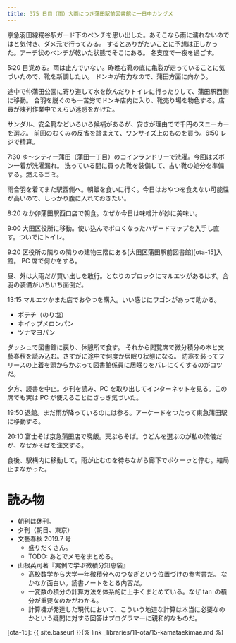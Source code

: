```yaml
---
title: 375 日目（雨）大雨につき蒲田駅前図書館に一日中カンヅメ
---
```


京急羽田線糀谷駅ガード下のベンチを思い出した。あそこなら雨に濡れないのではと気付き、ダメ元で行ってみる。
するとありがたいことに予想は正しかった。アーチ状のベンチが乾いた状態でそこにある。
冬支度で一夜を過ごす。

5:20 目覚める。雨は止んでいない。昨晩右靴の底に亀裂が走っていることに気づいたので、靴を新調したい。
ドンキが有力なので、蒲田方面に向かう。

途中で仲蒲田公園に寄り道して水を飲んだりトイレに行ったりして、蒲田駅西側に移動。
合羽を脱ぐのも一苦労でドンキ店内に入り、靴売り場を物色する。店員が陳列作業中でえらい迷惑をかけた。

サンダル、安全靴などいろいろ候補があるが、安さが理由でで千円のスニーカーを選ぶ。
前回のむくみの反省を踏まえて、ワンサイズ上のものを買う。6:50 レジで精算。

7:30 ゆ～シティー蒲田（蒲田一丁目）のコインランドリーで洗濯。今回はズボン一着が洗濯漏れ。
洗っている間に買った靴を装備して、古い靴の処分を準備する。燃えるゴミ。

雨合羽を着てまた駅西側へ。朝飯を食いに行く。今日はおやつを食えない可能性が高いので、しっかり腹に入れておきたい。

8:20 なか卯蒲田駅西口店で朝食。なぜか今日は味噌汁が妙に美味い。

9:00 大田区役所に移動。使い込んでボロくなったハザードマップを入手し直す。ついでにトイレ。

9:20 区役所の隣りの隣りの建物三階にある[大田区蒲田駅前図書館][ota-15]入館。
PC 席で何かをする。

昼、外は大雨だが買い出しを敢行。となりのブロックにマルエツがあるはず。合羽の装備がいちいち面倒だ。

13:15 マルエツかまた店でおやつを購入。いい感じにワゴンがあって助かる。
* ポテチ（のり塩）
* ホイップメロンパン
* ツナマヨパン

ダッシュで図書館に戻り、休憩所で食す。
それから閲覧席で微分積分の本と文藝春秋を読み込む。さすがに途中で何度か居眠り状態になる。
防寒を装ってフリースの上着を頭からかぶって図書館係員に居眠りをバレにくくするのがコツだ。

夕方、読書を中止。夕刊を読み、PC を取り出してインターネットを見る。この席でも実は PC が使えることにさっき気づいた。

19:50 退館。まだ雨が降っているのには参る。アーケードをつたって東急蒲田駅に移動する。

20:10 富士そば京急蒲田店で晩飯。天ぷらそば。うどんを選ぶのが私の流儀だが、なぜかそばを注文する。

食後、駅構内に移動して。雨が止むのを待ちながら廊下でボケーッと佇む。結局止まなかった。

# 読み物

* 朝刊は休刊。
* 夕刊（朝日、東京）
* 文藝春秋 2019.7 号
  * 盛りだくさん。
  * TODO: あとでメモをまとめる。
* 山根英司著『実例で学ぶ微積分知恵袋』
  * 高校数学から大学一年微積分へのつなぎという位置づけの参考書だ。
    なかなか面白い。読書ノートをとる内容だ。
  * 一変数の積分の計算方法を体系的に上手くまとめている。なぜ $\tan$ の積分が重要なのかがわかる。
  * 計算機が発達した現代において、こういう地道な計算は本当に必要なのかという疑問に対する回答はプログラマーに親和的なものだ。

[ota-15]: {{ site.baseurl }}{% link _libraries/11-ota/15-kamataekimae.md %}
